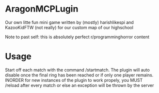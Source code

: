 # AragonMCPLugin
Our own litte fun mini game written by (mostly) harishlikespi and KazooKidFTW (not really) for our custom map of our highschool

Note to past self: this is absolutely perfect r/programminghorror content

# Usage

Start off each match with the command /startmatch. The plugin will auto disable once the final ring has been reached or if only one player remains. INORDER for new instances of the plugin to work propely, you MUST /reload after every match or else an exception will be thrown by the server

